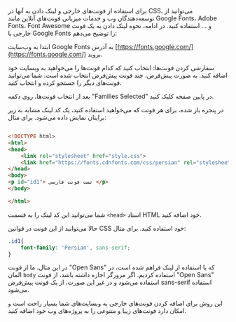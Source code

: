 برای استفاده از فونت‌های خارجی و لینک دادن به آنها در CSS، می‌توانید از توسعه‌دهندگان وب و خدمات میزبانی فونت‌های آنلاین مانند Google Fonts، Adobe Fonts، Font Awesome و ... استفاده کنید. در ادامه، نحوه لینک دادن به یک فونت خارجی با Google Fonts را توضیح می‌دهم:

 ابتدا به وب‌سایت Google Fonts به آدرس [https://fonts.google.com/](https://fonts.google.com/) بروید.

 سفارشی کردن فونت‌ها: انتخاب کنید که کدام فونت‌ها را می‌خواهید به وبسایت خود اضافه کنید. به صورت پیش‌فرض، چند فونت پیش‌فرض انتخاب شده است. شما می‌توانید فونت‌های دیگر را جستجو کرده و انتخاب کنید.

 بعد از انتخاب فونت‌ها، روی دکمه "Families Selected" در پایین صفحه کلیک کنید.

 در پنجره باز شده، برای هر فونت که می‌خواهید استفاده کنید، یک کد لینک مشابه به زیر برایتان نمایش داده می‌شود. برای مثال:

```html

<!DOCTYPE html>
<html>
<head>
    <link rel="stylesheet" href="style.css">
    <link href="https://fonts.cdnfonts.com/css/persian" rel="stylesheet">
</head>
<body>
<p id="id1"> تست فونت فارسی </p>
</body>

</html>

```

 شما می‌توانید این کد لینک را به قسمت `<head>` اسناد HTML خود اضافه کنید.

 حالا می‌توانید از این فونت در قوانین CSS خود استفاده کنید. برای مثال:

```css
.id1{
    font-family: 'Persian', sans-serif;
}

```

در این مثال، ما از فونت "Open Sans" که با استفاده از لینک فراهم شده است، در المان `body` استفاده کردیم. اگر مرورگر اجازه داشته باشد، از فونت "Open Sans" استفاده می‌شود و در غیر این صورت، از یک فونت پیش‌فرض sans-serif استفاده می‌شود.

این روش برای اضافه کردن فونت‌های خارجی به وبسایت‌های شما بسیار راحت است و امکان دارد فونت‌های زیبا و متنوعی را به پروژه‌های وب خود اضافه کنید.
